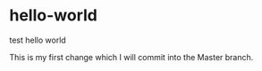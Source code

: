 # hello-world
test hello world

This is my first change which I will commit into the Master branch.
